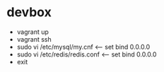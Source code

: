 # devbox

 * vagrant up
 * vagrant ssh
 * sudo vi /etc/mysql/my.cnf  <-- set bind 0.0.0.0
 * sudo vi /etc/redis/redis.conf <-- set bind 0.0.0.0
 * exit
